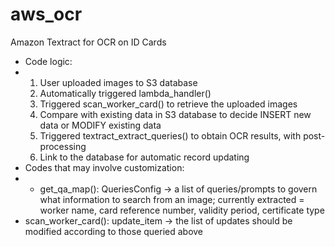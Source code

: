 # aws_ocr
Amazon Textract for OCR on ID Cards
- Code logic:
- 1) User uploaded images to S3 database
  2) Automatically triggered lambda_handler()
  3) Triggered scan_worker_card() to retrieve the uploaded images
  4) Compare with existing data in S3 database to decide INSERT new data or MODIFY existing data
  5) Triggered textract_extract_queries() to obtain OCR results, with post-processing
  6) Link to the database for automatic record updating
- Codes that may involve customization:
- - get_qa_map(): QueriesConfig -> a list of queries/prompts to govern what information to search from an image; currently extracted = worker name, card reference number, validity period, certificate type
- scan_worker_card(): update_item -> the list of updates should be modified according to those queried above
